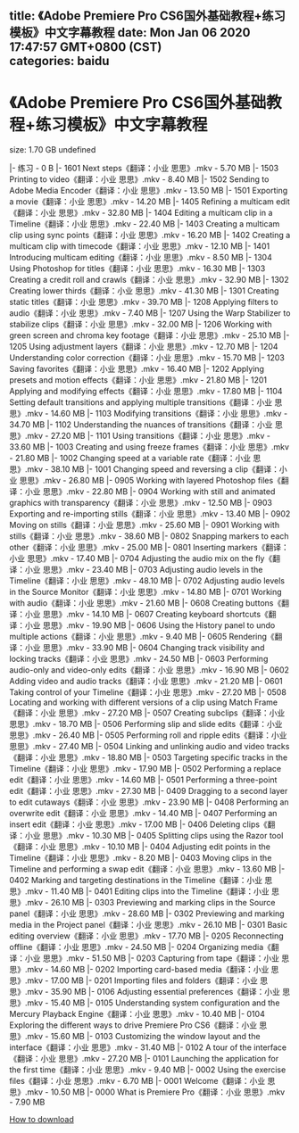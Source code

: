 
title: 《Adobe Premiere Pro CS6国外基础教程+练习模板》中文字幕教程
date: Mon Jan 06 2020 17:47:57 GMT+0800 (CST)    
categories: baidu
---

# 《Adobe Premiere Pro CS6国外基础教程+练习模板》中文字幕教程
size: 1.70 GB
 undefined
 
|- 练习 - 0 B
|- 1601 Next steps《翻译：小业 思思》.mkv - 5.70 MB
|- 1503 Printing to video《翻译：小业 思思》.mkv - 8.40 MB
|- 1502 Sending to Adobe Media Encoder《翻译：小业 思思》.mkv - 13.50 MB
|- 1501 Exporting a movie《翻译：小业 思思》.mkv - 14.20 MB
|- 1405 Refining a multicam edit《翻译：小业 思思》.mkv - 32.80 MB
|- 1404 Editing a multicam clip in a Timeline《翻译：小业 思思》.mkv - 22.40 MB
|- 1403 Creating a multicam clip using sync points《翻译：小业 思思》.mkv - 16.20 MB
|- 1402 Creating a multicam clip with timecode《翻译：小业 思思》.mkv - 12.10 MB
|- 1401 Introducing multicam editing《翻译：小业 思思》.mkv - 8.50 MB
|- 1304 Using Photoshop for titles《翻译：小业 思思》.mkv - 16.30 MB
|- 1303 Creating a credit roll and crawls《翻译：小业 思思》.mkv - 32.90 MB
|- 1302 Creating lower thirds《翻译：小业 思思》.mkv - 41.30 MB
|- 1301 Creating static titles《翻译：小业 思思》.mkv - 39.70 MB
|- 1208 Applying filters to audio《翻译：小业 思思》.mkv - 7.40 MB
|- 1207 Using the Warp Stabilizer to stabilize clips《翻译：小业 思思》.mkv - 32.00 MB
|- 1206 Working with green screen and chroma key footage《翻译：小业 思思》.mkv - 25.10 MB
|- 1205 Using adjustment layers《翻译：小业 思思》.mkv - 12.70 MB
|- 1204 Understanding color correction《翻译：小业 思思》.mkv - 15.70 MB
|- 1203 Saving favorites《翻译：小业 思思》.mkv - 16.40 MB
|- 1202 Applying presets and motion effects《翻译：小业 思思》.mkv - 21.80 MB
|- 1201 Applying and modifying effects《翻译：小业 思思》.mkv - 17.80 MB
|- 1104 Setting default transitions and applying multiple transitions《翻译：小业 思思》.mkv - 14.60 MB
|- 1103 Modifying transitions《翻译：小业 思思》.mkv - 34.70 MB
|- 1102 Understanding the nuances of transitions《翻译：小业 思思》.mkv - 27.20 MB
|- 1101 Using transitions《翻译：小业 思思》.mkv - 33.60 MB
|- 1003 Creating and using freeze frames《翻译：小业 思思》.mkv - 21.80 MB
|- 1002 Changing speed at a variable rate《翻译：小业 思思》.mkv - 38.10 MB
|- 1001 Changing speed and reversing a clip《翻译：小业 思思》.mkv - 26.80 MB
|- 0905 Working with layered Photoshop files《翻译：小业 思思》.mkv - 22.80 MB
|- 0904 Working with still and animated graphics with transparency《翻译：小业 思思》.mkv - 12.50 MB
|- 0903 Exporting and re-importing stills《翻译：小业 思思》.mkv - 13.40 MB
|- 0902 Moving on stills《翻译：小业 思思》.mkv - 25.60 MB
|- 0901 Working with stills《翻译：小业 思思》.mkv - 38.60 MB
|- 0802 Snapping markers to each other《翻译：小业 思思》.mkv - 25.00 MB
|- 0801 Inserting markers《翻译：小业 思思》.mkv - 17.40 MB
|- 0704 Adjusting the audio mix on the fly《翻译：小业 思思》.mkv - 23.40 MB
|- 0703 Adjusting audio levels in the Timeline《翻译：小业 思思》.mkv - 48.10 MB
|- 0702 Adjusting audio levels in the Source Monitor《翻译：小业 思思》.mkv - 14.80 MB
|- 0701 Working with audio《翻译：小业 思思》.mkv - 21.60 MB
|- 0608 Creating buttons《翻译：小业 思思》.mkv - 14.10 MB
|- 0607 Creating keyboard shortcuts《翻译：小业 思思》.mkv - 19.90 MB
|- 0606 Using the History panel to undo multiple actions《翻译：小业 思思》.mkv - 9.40 MB
|- 0605 Rendering《翻译：小业 思思》.mkv - 33.90 MB
|- 0604 Changing track visibility and locking tracks《翻译：小业 思思》.mkv - 24.50 MB
|- 0603 Performing audio-only and video-only edits《翻译：小业 思思》.mkv - 16.90 MB
|- 0602 Adding video and audio tracks《翻译：小业 思思》.mkv - 21.20 MB
|- 0601 Taking control of your Timeline《翻译：小业 思思》.mkv - 27.20 MB
|- 0508 Locating and working with different versions of a clip using Match Frame《翻译：小业 思思》.mkv - 27.20 MB
|- 0507 Creating subclips《翻译：小业 思思》.mkv - 18.70 MB
|- 0506 Performing slip and slide edits《翻译：小业 思思》.mkv - 26.40 MB
|- 0505 Performing roll and ripple edits《翻译：小业 思思》.mkv - 27.40 MB
|- 0504 Linking and unlinking audio and video tracks《翻译：小业 思思》.mkv - 18.80 MB
|- 0503 Targeting specific tracks in the Timeline《翻译：小业 思思》.mkv - 17.90 MB
|- 0502 Performing a replace edit《翻译：小业 思思》.mkv - 14.60 MB
|- 0501 Performing a three-point edit《翻译：小业 思思》.mkv - 27.30 MB
|- 0409 Dragging to a second layer to edit cutaways《翻译：小业 思思》.mkv - 23.90 MB
|- 0408 Performing an overwrite edit《翻译：小业 思思》.mkv - 14.40 MB
|- 0407 Performing an insert edit《翻译：小业 思思》.mkv - 17.00 MB
|- 0406 Deleting clips《翻译：小业 思思》.mkv - 10.30 MB
|- 0405 Splitting clips using the Razor tool《翻译：小业 思思》.mkv - 10.10 MB
|- 0404 Adjusting edit points in the Timeline《翻译：小业 思思》.mkv - 8.20 MB
|- 0403 Moving clips in the Timeline and performing a swap edit《翻译：小业 思思》.mkv - 13.60 MB
|- 0402 Marking and targeting destinations in the Timeline《翻译：小业 思思》.mkv - 11.40 MB
|- 0401 Editing clips into the Timeline《翻译：小业 思思》.mkv - 26.10 MB
|- 0303 Previewing and marking clips in the Source panel《翻译：小业 思思》.mkv - 28.60 MB
|- 0302 Previewing and marking media in the Project panel《翻译：小业 思思》.mkv - 26.10 MB
|- 0301 Basic editing overview《翻译：小业 思思》.mkv - 17.70 MB
|- 0205 Reconnecting offline《翻译：小业 思思》.mkv - 24.50 MB
|- 0204 Organizing media《翻译：小业 思思》.mkv - 51.50 MB
|- 0203 Capturing from tape《翻译：小业 思思》.mkv - 14.60 MB
|- 0202 Importing card-based media《翻译：小业 思思》.mkv - 17.00 MB
|- 0201 Importing files and folders《翻译：小业 思思》.mkv - 35.90 MB
|- 0106 Adjusting essential preferences《翻译：小业 思思》.mkv - 15.40 MB
|- 0105 Understanding system configuration and the Mercury Playback Engine《翻译：小业 思思》.mkv - 10.40 MB
|- 0104 Exploring the different ways to drive Premiere Pro CS6《翻译：小业 思思》.mkv - 15.60 MB
|- 0103 Customizing the window layout and the interface《翻译：小业 思思》.mkv - 31.40 MB
|- 0102 A tour of the interface《翻译：小业 思思》.mkv - 27.20 MB
|- 0101 Launching the application for the first time《翻译：小业 思思》.mkv - 9.40 MB
|- 0002 Using the exercise files《翻译：小业 思思》.mkv - 6.70 MB
|- 0001 Welcome《翻译：小业 思思》.mkv - 10.50 MB
|- 0000 What is Premiere Pro《翻译：小业 思思》.mkv - 7.90 MB

[How to download](https://bpcam.bemobtrk.com/go/2ceec3aa-1ca2-46d6-b9ff-aaa5c184517c?jno=4928)